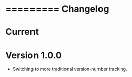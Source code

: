 =========
Changelog
=========

Current
=============


Version 1.0.0
=============
  * Switching to more traditional version-number tracking.
